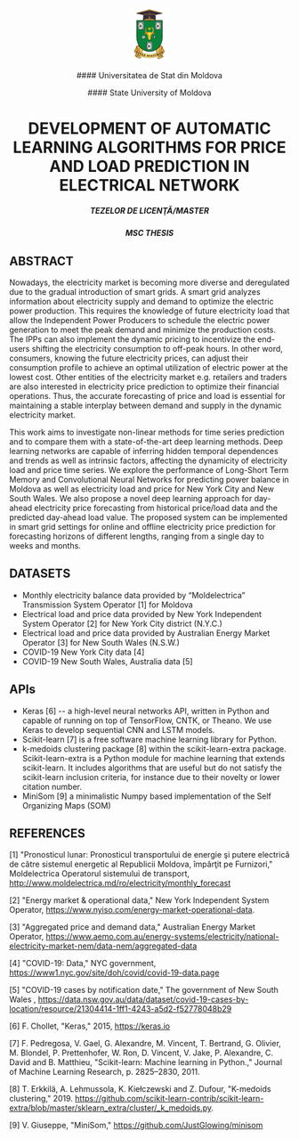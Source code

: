 <p align="center">
<a href="http://usm.md/?lang=en"><img src="https://github.com/babushkinvladimir/mscThesisProject/blob/master/IMG/Logo.png" align="center" height="100"></a>
</p>
<p style="text-align: center;"> #### Universitatea de Stat din Moldova </p>
<div align="center"> 
#### State University of Moldova

# DEVELOPMENT OF AUTOMATIC LEARNING ALGORITHMS FOR PRICE AND LOAD PREDICTION IN ELECTRICAL NETWORK

##### TEZELOR DE LICENŢĂ/MASTER
##### MSC THESIS
</div>

## ABSTRACT
Nowadays, the electricity market is becoming more diverse and deregulated due to the gradual introduction of smart grids. A smart grid analyzes information about electricity supply and demand to optimize the electric power production. This requires the knowledge of future electricity load that allow the Independent Power Producers to schedule the electric power generation to meet the peak demand and minimize the production costs. The IPPs can also implement the dynamic pricing to incentivize the end-users shifting the electricity consumption to off-peak hours. In other word, consumers, knowing the future electricity prices, can adjust their consumption profile to achieve an optimal utilization of electric power at the lowest cost. Other entities of the electricity market e.g. retailers and traders are also interested in electricity price prediction to optimize their financial operations. Thus, the accurate forecasting of price and load is essential for maintaining a stable interplay between demand and supply in the dynamic electricity market. 

This work aims to investigate non-linear methods for time series prediction and to compare them with a state-of-the-art deep learning methods. Deep learning networks are capable of inferring hidden temporal dependences and trends as well as intrinsic factors, affecting the dynamicity of electricity load and price time series. We explore the performance of Long-Short Term Memory and Convolutional Neural Networks for predicting power balance in Moldova as well as electricity load and price for New York City and New South Wales. We also propose a novel deep learning approach for day-ahead electricity price forecasting from historical price/load data and the predicted day-ahead load value. The proposed system can be implemented in smart grid settings for online and offline electricity price prediction for forecasting horizons of different lengths, ranging from a single day to weeks and months. 

## DATASETS
  - Monthly electricity balance data provided by “Moldelectrica” Transmission System Operator [1] for Moldova
  - Electrical load and price data provided by New York Independent System Operator [2] for New York City district (N.Y.C.)
  - Electrical load and price data provided by Australian Energy Market Operator [3] for New South Wales (N.S.W.)
  - COVID-19 New York City data [4]
  - COVID-19 New South Wales, Australia data [5]
  
## APIs
  - Keras  [6] -- a high-level neural networks API, written in Python and capable of running on top of TensorFlow, CNTK, or Theano. We use Keras to develop sequential CNN and LSTM models.
  - Scikit-learn [7] is a free software machine learning library for Python.
  - k-medoids clustering package [8] within the scikit-learn-extra package. Scikit-learn-extra is a Python module for machine learning that extends scikit-learn. It includes algorithms that are useful but do not satisfy the scikit-learn inclusion criteria, for instance due to their novelty or lower citation number.
  - MiniSom [9] a minimalistic Numpy based implementation of the Self Organizing Maps (SOM)
  
## REFERENCES

[1] "Pronosticul lunar: Pronosticul transportului de energie şi putere electrică de către sistemul energetic al Republicii Moldova, împărţit pe Furnizori," Moldelectrica Operatorul sistemului de transport, http://www.moldelectrica.md/ro/electricity/monthly_forecast

[2] "Energy market & operational data," New York Independent System Operator, https://www.nyiso.com/energy-market-operational-data.

[3] "Aggregated price and demand data," Australian Energy Market Operator, https://www.aemo.com.au/energy-systems/electricity/national-electricity-market-nem/data-nem/aggregated-data

[4] "COVID-19: Data," NYC government,  https://www1.nyc.gov/site/doh/covid/covid-19-data.page

[5] "COVID-19 cases by notification date," The government of New South Wales , https://data.nsw.gov.au/data/dataset/covid-19-cases-by-location/resource/21304414-1ff1-4243-a5d2-f52778048b29

[6] F. Chollet, "Keras," 2015, https://keras.io

[7] F. Pedregosa, V. Gael, G. Alexandre, M. Vincent, T. Bertrand, G. Olivier, M. Blondel, P. Prettenhofer, W. Ron, D. Vincent, V. Jake, P. Alexandre, C. David and B. Matthieu, "Scikit-learn: Machine learning in Python.," Journal of Machine Learning Research, p. 2825–2830, 2011. 

[8] T. Erkkilä, A. Lehmussola, K. Kiełczewski and Z. Dufour, "K-medoids clustering," 2019. https://github.com/scikit-learn-contrib/scikit-learn-extra/blob/master/sklearn_extra/cluster/_k_medoids.py.

[9] V. Giuseppe, "MiniSom," https://github.com/JustGlowing/minisom


